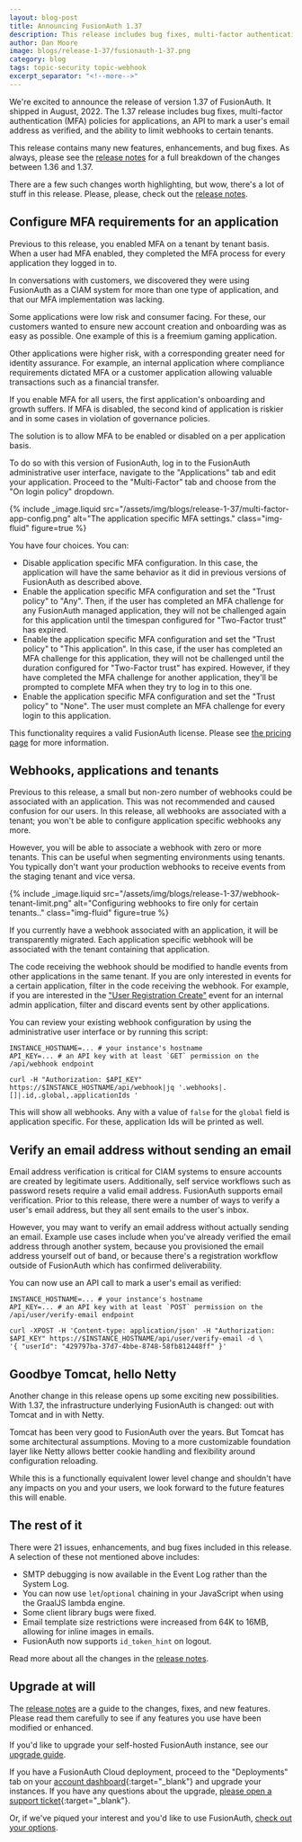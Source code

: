 ```yaml
---
layout: blog-post
title: Announcing FusionAuth 1.37
description: This release includes bug fixes, multi-factor authentication (MFA) policies for applications, an API to mark a user's email address as verified, and the ability to limit webhooks to a certain tenant.
author: Dan Moore
image: blogs/release-1-37/fusionauth-1-37.png
category: blog
tags: topic-security topic-webhook
excerpt_separator: "<!--more-->"
---
```


We're excited to announce the release of version 1.37 of FusionAuth. It shipped in August, 2022. The 1.37 release includes bug fixes, multi-factor authentication (MFA) policies for applications, an API to mark a user's email address as verified, and the ability to limit webhooks to certain tenants.

<!--more-->

This release contains many new features, enhancements, and bug fixes. As always, please see the [release notes](/docs/v1/tech/release-notes#version-1-37-0) for a full breakdown of the changes between 1.36 and 1.37. 

There are a few such changes worth highlighting, but wow, there's a lot of stuff in this release. Please, please, check out the [release notes](/docs/v1/tech/release-notes#version-1-37-0).

## Configure MFA requirements for an application 

Previous to this release, you enabled MFA on a tenant by tenant basis. When a user had MFA enabled, they completed the MFA process for every application they logged in to.

In conversations with customers, we discovered they were using FusionAuth as a CIAM system for more than one type of application, and that our MFA implementation was lacking.

Some applications were low risk and consumer facing. For these, our customers wanted to ensure new account creation and onboarding was as easy as possible. One example of this is a freemium gaming application.

Other applications were higher risk, with a corresponding greater need for identity assurance. For example, an internal application where compliance requirements dictated MFA or a customer application allowing valuable transactions such as a financial transfer.

If you enable MFA for all users, the first application's onboarding and growth suffers. If MFA is disabled, the second kind of application is riskier and in some cases in violation of governance policies.

The solution is to allow MFA to be enabled or disabled on a per application basis.

To do so with this version of FusionAuth, log in to the FusionAuth administrative user interface, navigate to the "Applications" tab and edit your application. Proceed to the "Multi-Factor" tab and choose from the "On login policy" dropdown.

{% include _image.liquid src="/assets/img/blogs/release-1-37/multi-factor-app-config.png" alt="The application specific MFA settings." class="img-fluid" figure=true %} 

You have four choices. You can:

* Disable application specific MFA configuration. In this case, the application will have the same behavior as it did in previous versions of FusionAuth as described above.
* Enable the application specific MFA configuration and set the "Trust policy" to "Any". Then, if the user has completed an MFA challenge for any FusionAuth managed application, they will not be challenged again for this application until the timespan configured for "Two-Factor trust" has expired.
* Enable the application specific MFA configuration and set the "Trust policy" to "This application". In this case, if the user has completed an MFA challenge for this application, they will not be challenged until the duration configured for "Two-Factor trust" has expired. However, if they have completed the MFA challenge for another application, they'll be prompted to complete MFA when they try to log in to this one.
* Enable the application specific MFA configuration and set the "Trust policy" to "None". The user must complete an MFA challenge for every login to this application.

This functionality requires a valid FusionAuth license. Please see [the pricing page](/pricing) for more information.

## Webhooks, applications and tenants

Previous to this release, a small but non-zero number of webhooks could be associated with an application. This was not recommended and caused confusion for our users. In this release, all webhooks are associated with a tenant; you won't be able to configure application specific webhooks any more.

However, you will be able to associate a webhook with zero or more tenants. This can be useful when segmenting environments using tenants. You typically  don't want your production webhooks to receive events from the staging tenant and vice versa.

{% include _image.liquid src="/assets/img/blogs/release-1-37/webhook-tenant-limit.png" alt="Configuring webhooks to fire only for certain tenants.." class="img-fluid" figure=true %} 

If you currently have a webhook associated with an application, it will be transparently migrated. Each application specific webhook will be associated with the tenant containing that application.

The code receiving the webhook should be modified to handle events from other applications in the same tenant. If you are only interested in events for a certain application, filter in the code receiving the webhook. For example, if you are interested in the ["User Registration Create"](/docs/v1/tech/events-webhooks/events/user-registration-create) event for an internal admin application, filter and discard events sent by other applications.

You can review your existing webhook configuration by using the administrative user interface or by running this script:

```shell
INSTANCE_HOSTNAME=... # your instance's hostname
API_KEY=... # an API key with at least `GET` permission on the /api/webhook endpoint

curl -H "Authorization: $API_KEY" https://$INSTANCE_HOSTNAME/api/webhook|jq '.webhooks|.[]|.id,.global,.applicationIds '
```

This will show all webhooks. Any with a value of `false` for the `global` field is application specific. For these, application Ids will be printed as well.

## Verify an email address without sending an email

Email address verification is critical for CIAM systems to ensure accounts are created by legitimate users. Additionally, self service workflows such as password resets require a valid email address. FusionAuth supports email verification. Prior to this release, there were a number of ways to verify a user's email address, but they all sent emails to the user's inbox.

However, you may want to verify an email address without actually sending an email. Example use cases include when you've already verified the email address through another system, because you provisioned the email address yourself out of band, or because there's a registration workflow outside of FusionAuth which has confirmed deliverability.

You can now use an API call to mark a user's email as verified:

```shell
INSTANCE_HOSTNAME=... # your instance's hostname
API_KEY=... # an API key with at least `POST` permission on the /api/user/verify-email endpoint

curl -XPOST -H 'Content-type: application/json' -H "Authorization: $API_KEY" https://$INSTANCE_HOSTNAME/api/user/verify-email -d \
'{ "userId": "429797ba-37d7-4bbe-8748-58fb812448ff" }'
```

## Goodbye Tomcat, hello Netty

Another change in this release opens up some exciting new possibilities. With 1.37, the infrastructure underlying FusionAuth is changed: out with Tomcat and in with Netty.

Tomcat has been very good to FusionAuth over the years. But Tomcat has some architectural assumptions. Moving to a more customizable foundation layer like Netty allows better cookie handling and flexibility around configuration reloading.

While this is a functionally equivalent lower level change and shouldn't have any impacts on you and your users, we look forward to the future features this will enable.

## The rest of it

There were 21 issues, enhancements, and bug fixes included in this release. A selection of these not mentioned above includes:

* SMTP debugging is now available in the Event Log rather than the System Log.
* You can now use `let`/`optional` chaining in your JavaScript when using the GraalJS lambda engine.
* Some client library bugs were fixed.
* Email template size restrictions were increased from 64K to 16MB, allowing for inline images in emails.
* FusionAuth now supports `id_token_hint` on logout.

Read more about all the changes in the [release notes](/docs/v1/tech/release-notes#version-1-37-0).

## Upgrade at will

The [release notes](/docs/v1/tech/release-notes#version-1-37-0) are a guide to the changes, fixes, and new features. Please read them carefully to see if any features you use have been modified or enhanced.

If you'd like to upgrade your self-hosted FusionAuth instance, see our [upgrade guide](/docs/v1/tech/admin-guide/upgrade). 

If you have a FusionAuth Cloud deployment, proceed to the "Deployments" tab on your [account dashboard](https://account.fusionauth.io/account/deployment/){:target="_blank"} and upgrade your instances. If you have any questions about the upgrade, [please open a support ticket](https://account.fusionauth.io/account/support/){:target="_blank"}.

Or, if we've piqued your interest and you'd like to use FusionAuth, [check out your options](/pricing).
